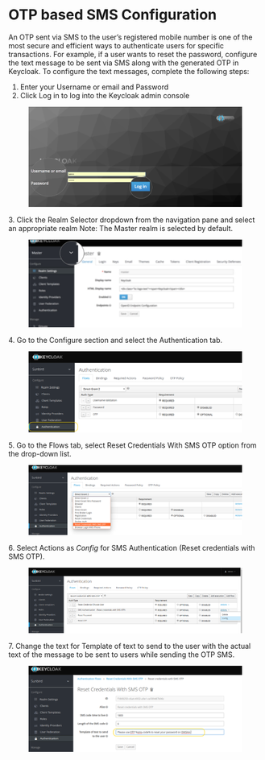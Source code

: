 # OTP based SMS Configuration

An OTP sent via SMS to the user’s registered mobile number is one of the most secure and efficient ways to authenticate users for specific transactions. For example, if a user wants to reset the password, configure the text message to be sent via SMS along with the generated OTP in Keycloak. To configure the text messages, complete the following steps:

1. Enter your Username or email and Password
2. Click Log in to log into the Keycloak admin console

<figure><img src="../../../.gitbook/assets/keycloak_login (1).png" alt=""><figcaption></figcaption></figure>

3\. Click the Realm Selector dropdown from the navigation pane and select an appropriate realm Note: The Master realm is selected by default.

<figure><img src="../../../.gitbook/assets/realm_select.png" alt=""><figcaption></figcaption></figure>

4\. Go to the Configure section and select the Authentication tab.

<figure><img src="../../../.gitbook/assets/selectauthenticationsection.png" alt=""><figcaption></figcaption></figure>

5\. Go to the Flows tab, select Reset Credentials With SMS OTP option from the drop-down list.

<figure><img src="../../../.gitbook/assets/selectflows.png" alt=""><figcaption></figcaption></figure>

6\. Select Actions as _Config_ for SMS Authentication (Reset credentials with SMS OTP).

<figure><img src="../../../.gitbook/assets/selectconfig.png" alt=""><figcaption></figcaption></figure>

7\. Change the text for Template of text to send to the user with the actual text of the message to be sent to users while sending the OTP SMS.

<figure><img src="../../../.gitbook/assets/changesmsotp.png" alt=""><figcaption></figcaption></figure>
